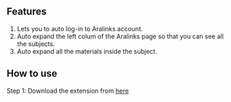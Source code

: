 ## Features
1. Lets you to auto log-in to Aralinks account.
2. Auto expand the left colum of the Aralinks page so that you can see all the subjects.
3. Auto expand all the materials inside the subject.

## How to use
Step 1: Download the extension from [here](https://github.com)